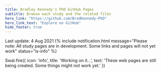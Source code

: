 ```yaml
---
title: Bradley Kennedy's PhD GitHub Pages
subtitle: Browse each study and the related files
hero_link: "https://github.com/BradKennedy-PhD"
hero_link_text: "Explore on GitHub"
hide_footer: true
---
```

Last update: 4 Aug 2021
{% include notification.html
message="Please note: All study pages are in development. Some links and pages will not yet work"
status="is-info" %}

<script src="sweetalert2.all.min.js"></script>

Swal.fire({
  icon: 'info',
  title: 'Working on it...',
  text: 'These web pages are still being created. Some things might not work yet.'
})
